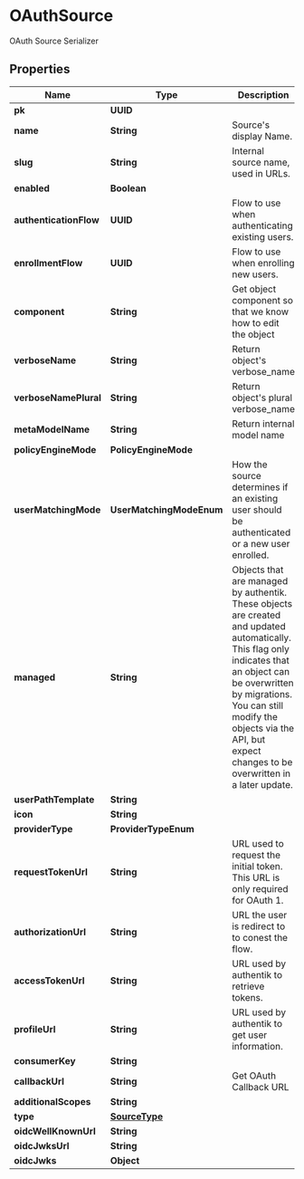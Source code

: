 

# OAuthSource

OAuth Source Serializer

## Properties

| Name | Type | Description | Notes |
|------------ | ------------- | ------------- | -------------|
|**pk** | **UUID** |  |  [readonly] |
|**name** | **String** | Source&#39;s display Name. |  |
|**slug** | **String** | Internal source name, used in URLs. |  |
|**enabled** | **Boolean** |  |  [optional] |
|**authenticationFlow** | **UUID** | Flow to use when authenticating existing users. |  [optional] |
|**enrollmentFlow** | **UUID** | Flow to use when enrolling new users. |  [optional] |
|**component** | **String** | Get object component so that we know how to edit the object |  [readonly] |
|**verboseName** | **String** | Return object&#39;s verbose_name |  [readonly] |
|**verboseNamePlural** | **String** | Return object&#39;s plural verbose_name |  [readonly] |
|**metaModelName** | **String** | Return internal model name |  [readonly] |
|**policyEngineMode** | **PolicyEngineMode** |  |  [optional] |
|**userMatchingMode** | **UserMatchingModeEnum** | How the source determines if an existing user should be authenticated or a new user enrolled. |  [optional] |
|**managed** | **String** | Objects that are managed by authentik. These objects are created and updated automatically. This flag only indicates that an object can be overwritten by migrations. You can still modify the objects via the API, but expect changes to be overwritten in a later update. |  [readonly] |
|**userPathTemplate** | **String** |  |  [optional] |
|**icon** | **String** |  |  [readonly] |
|**providerType** | **ProviderTypeEnum** |  |  |
|**requestTokenUrl** | **String** | URL used to request the initial token. This URL is only required for OAuth 1. |  [optional] |
|**authorizationUrl** | **String** | URL the user is redirect to to conest the flow. |  [optional] |
|**accessTokenUrl** | **String** | URL used by authentik to retrieve tokens. |  [optional] |
|**profileUrl** | **String** | URL used by authentik to get user information. |  [optional] |
|**consumerKey** | **String** |  |  |
|**callbackUrl** | **String** | Get OAuth Callback URL |  [readonly] |
|**additionalScopes** | **String** |  |  [optional] |
|**type** | [**SourceType**](SourceType.md) |  |  [readonly] |
|**oidcWellKnownUrl** | **String** |  |  [optional] |
|**oidcJwksUrl** | **String** |  |  [optional] |
|**oidcJwks** | **Object** |  |  [optional] |



